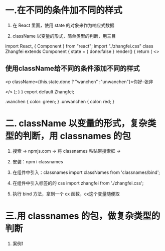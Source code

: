 # 一.在不同的条件加不同的样式

1. 在 React 里面，使用 state 的对象来作为响应式数据

2. className 以变量的形式，简单类型的判断，用三目

import React, { Component } from "react";
import "./zhangfei.css"
class Zhangfei extends Component {
  state = {
    done:false
  }
  render() {
    return (
      <>
        <h2>使用className给不同的条件添加不同的样式</h2>
        <p className={this.state.done ? "wanchen" :"unwanchen"}>你好-张非</p>
      </>
    );
  }
}
export default Zhangfei;

.wanchen {
    color: green;
}
.unwanchen {
    color: red;
}




# 二. className 以变量的形式，复杂类型的判断，用 classnames 的包

1. 搜索 -> npmjs.com -> 将 classnames 粘贴带搜索框 -> 

2. 安装：npm i classnames

3. 在组件中引入：classnames
import classNames from 'classnames/bind';

4. 在组件中引入标签的的 css
import zhangfei from './zhangfei.css';
  <!--这个zhangfei 随便取名字 -->

5. 执行 bind 方法，拿到一个 cx 函数，cx这个变量随便取



# 三.用 classnames 的包，做复杂类型的判断

1. 案例1
<script>
import React, { Component } from "react";
import classNames from 'classnames/bind';//在组件中引入：classnames
import zhangfei from './zhangfei.css';//在组件中引入：对应标签的css

let cx = classNames.bind(zhangfei);//将这个css 赋值给cx

class Zhangfei extends Component {
  state = {
    done:false//先将done为：false
  }
  render() {
    let className = cx({
      wanchen:this.state.done,
      unwanchen:!this.state.done,//取反
    })
    return (
      <>
        <h2>使用className给不同的条件添加不同的样式</h2>
        <p className={className}>你好-张非</p>
      </>
    );
  }
}
export default Zhangfei;

2. 案例2

<script>
import React, { Component } from "react";
import classNames from 'classnames/bind';
import zhangfei from './zhangfei.css';
let cx = classNames.bind(zhangfei);

class Zhangfei extends Component {
  state = {
    done:false//先将done为：false
    num:3//在支付后台页面，可能用
  }
  render() {
    let className = cx({
      const {done,num} = this.state
      wanchen:done && num === 3,当支付成功时，后台用户页面字体颜色改变
      unwanchen:!done,//取反
    })
    return (
      <>
        <h2>使用className给不同的条件添加不同的样式</h2>
        <p className={className}>你好-张非</p>
      </>
    );
  }
}
export default Zhangfei;




# 四.css-in-js

1. 搜索 -> npmjs.com -> 将 styled-components 粘贴带搜索框 -> 

2. 安装：npm i styled-components
    或：yarn add styled-components

3. 就可以在js内，写css

import React, { Component } from "react";
import styled from "styled-components"--引入styled-components包

const Hello = styled.p` //Hello代替了p标签，但是Hello具有p标签的标签属性
  color:red;
  font-size:30px;
`

class Zhangfan extends Component {
  render() {
    return (
      <>
        <h2>使用css-in-js</h2>
        <Hello>你好-张凡</Hello>----这里的 Hello代替了p标签
      </>
    );
  }
}
export default Zhangfan;




